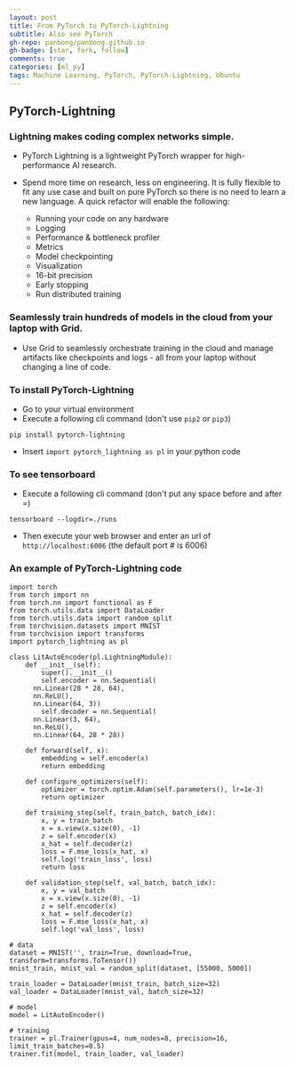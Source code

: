 ```yaml
---
layout: post
title: From PyTorch to PyTorch-Lightning
subtitle: Also see PyTorch
gh-repo: panbong/panbong.github.io
gh-badge: [star, fork, follow]
comments: true
categories: [ml_py]
tags: Machine Learning, PyTorch, PyTorch-Lightning, Ubuntu
---
```


## PyTorch-Lightning

### Lightning makes coding complex networks simple.

- PyTorch Lightning is a lightweight PyTorch wrapper for high-performance AI research.
- Spend more time on research, less on engineering. It is fully flexible to fit any use case and built on pure PyTorch so there is no need to learn a new language. A quick refactor will enable the following:

   - Running your code on any hardware
   - Logging
   - Performance & bottleneck profiler
   - Metrics
   - Model checkpointing
   - Visualization
   - 16-bit precision
   - Early stopping
   - Run distributed training

### Seamlessly train hundreds of models in the cloud from your laptop with Grid.

- Use Grid to seamlessly orchestrate training in the cloud and manage artifacts like checkpoints and logs - all from your laptop without changing a line of code.


### To install PyTorch-Lightning

- Go to your virtual environment
- Execute a following cli command (don't use `pip2` or `pip3`)

```
pip install pytorch-lightning
```

- Insert `import pytorch_lightning as pl` in your python code


### To see tensorboard

- Execute a following cli command (don't put any space before and after =)

```
tensorboard --logdir=./runs
```

- Then execute your web browser and enter an url of `http://localhost:6006` (the default port # is 6006)

### An example of PyTorch-Lightning code

```
import torch
from torch import nn
from torch.nn import functional as F
from torch.utils.data import DataLoader
from torch.utils.data import random_split
from torchvision.datasets import MNIST
from torchvision import transforms
import pytorch_lightning as pl

class LitAutoEncoder(pl.LightningModule):
	def __init__(self):
		super().__init__()
		self.encoder = nn.Sequential(
      nn.Linear(28 * 28, 64),
      nn.ReLU(),
      nn.Linear(64, 3))
		self.decoder = nn.Sequential(
      nn.Linear(3, 64),
      nn.ReLU(),
      nn.Linear(64, 28 * 28))

	def forward(self, x):
		embedding = self.encoder(x)
		return embedding

	def configure_optimizers(self):
		optimizer = torch.optim.Adam(self.parameters(), lr=1e-3)
		return optimizer

	def training_step(self, train_batch, batch_idx):
		x, y = train_batch
		x = x.view(x.size(0), -1)
		z = self.encoder(x)    
		x_hat = self.decoder(z)
		loss = F.mse_loss(x_hat, x)
		self.log('train_loss', loss)
		return loss

	def validation_step(self, val_batch, batch_idx):
		x, y = val_batch
		x = x.view(x.size(0), -1)
		z = self.encoder(x)
		x_hat = self.decoder(z)
		loss = F.mse_loss(x_hat, x)
		self.log('val_loss', loss)

# data
dataset = MNIST('', train=True, download=True, transform=transforms.ToTensor())
mnist_train, mnist_val = random_split(dataset, [55000, 5000])

train_loader = DataLoader(mnist_train, batch_size=32)
val_loader = DataLoader(mnist_val, batch_size=32)

# model
model = LitAutoEncoder()

# training
trainer = pl.Trainer(gpus=4, num_nodes=8, precision=16, limit_train_batches=0.5)
trainer.fit(model, train_loader, val_loader)
```    

